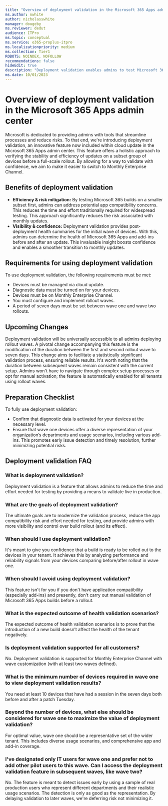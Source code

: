 ```yaml
---
title: "Overview of deployment validation in the Microsoft 365 Apps admin center"
ms.author: nwhite
author: nicholasswhite
manager: dougeby
ms.reviewer: dedut
audience: ITPro
ms.topic: conceptual
ms.service: o365-proplus-itpro
ms.localizationpriority: medium
ms.collection: Tier1
ROBOTS: NOINDEX, NOFOLLOW
recommendations: false
hideEdit: true
description: "Deployment validation enables admins to test Microsoft 365 updates on a subset of devices, ensuring stability before a full-scale rollout."
ms.date: 10/01/2023
---
```


# Overview of deployment validation in the Microsoft 365 Apps admin center

Microsoft is dedicated to providing admins with tools that streamline processes and reduce risks. To that end, we're introducing deployment validation, an innovative feature now included within cloud update in the Microsoft 365 Apps admin center. This feature offers a holistic approach to verifying the stability and efficiency of updates on a subset group of devices before a full-scale rollout. By allowing for a way to validate with confidence, we aim to make it easier to switch to Monthly Enterprise Channel.

## Benefits of deployment validation

- **Efficiency & risk mitigation:** By testing Microsoft 365 builds on a smaller subset first, admins can address potential app compatibility concerns. This reduces the time and effort traditionally required for widespread testing. This approach significantly reduces the risk associated with monthly updates.
- **Visibility & confidence:** Deployment validation provides post-deployment health summaries for the initial wave of devices. With this, admins can determine the health of Microsoft 365 Apps and add-ins before and after an update. This invaluable insight boosts confidence and enables a smoother transition to monthly updates.

## Requirements for using deployment validation

To use deployment validation, the following requirements must be met:
- Devices must be managed via cloud update.
- Diagnostic data must be turned on for your devices.
- Devices must be on Monthly Enterprise Channel.
- You must configure and implement rollout waves.
- A period of seven days must be set between wave one and wave two rollouts.

## Upcoming Changes

Deployment validation will be universally accessible to all admins deploying rollout waves. A pivotal change accompanying this feature is the modification of the duration between the first and second rollout wave to seven days. This change aims to facilitate a statistically significant validation process, ensuring reliable results. It's worth noting that the duration between subsequent waves remain consistent with the current setup. Admins won't have to navigate through complex setup processes or opt for manual activation; the feature is automatically enabled for all tenants using rollout waves.

## Preparation Checklist

To fully use deployment validation:
- Confirm that diagnostic data is activated for your devices at the necessary level.
- Ensure that wave one devices offer a diverse representation of your organization’s departments and usage scenarios, including various add-ins. This promotes early issue detection and timely resolution, further minimizing potential risks.
 
## Deployment validation FAQ

### What is deployment validation?
Deployment validation is a feature that allows admins to reduce the time and effort needed for testing by providing a means to validate live in production.

### What are the goals of deployment validation?
The ultimate goals are to modernize the validation process, reduce the app compatibility risk and effort needed for testing, and provide admins with more visibility and control over build rollout (and its effect).
 
### When should I use deployment validation?
It's meant to give you confidence that a build is ready to be rolled out to the devices in your tenant. It achieves this by analyzing performance and reliability signals from your devices comparing before/after rollout in wave one.

### When should I avoid using deployment validation?
This feature isn't for you if you don't have application compatibility (especially add-ins) and presently, don't carry out manual validation of Microsoft 365 Apps builds before a rollout.

### What is the expected outcome of health validation scenarios?
The expected outcome of health validation scenarios is to prove that the introduction of a new build doesn’t affect the health of the tenant negatively.

### Is deployment validation supported for all customers?
No. Deployment validation is supported for Monthly Enterprise Channel with wave customization (with at least two waves defined).

### What is the minimum number of devices required in wave one to view deployment validation results?
You need at least 10 devices that have had a session in the seven days both before and after a patch Tuesday.

### Beyond the number of devices, what else should be considered for wave one to maximize the value of deployment validation?
For optimal value, wave one should be a representative set of the wider tenant. This includes diverse usage scenarios, and comprehensive app and add-in coverage.

### I've designated only IT users for wave one and prefer not to add other pilot users to this wave. Can I access the deployment validation feature in subsequent waves, like wave two?

No. The feature is meant to detect issues early by using a sample of real production users who represent different departments and their realistic usage scenarios. The detection is only as good as the representation. By delaying validation to later waves, we're deferring risk not minimizing it.